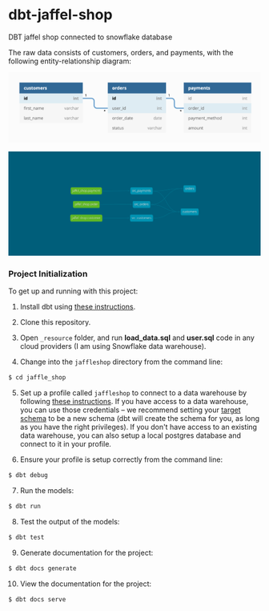 # dbt-jaffel-shop
DBT jaffel shop connected to snowflake database

The raw data consists of customers, orders, and payments, with the following entity-relationship diagram:

![Jaffle Shop ERD](assets/jaffle_shop_erd.png)

![image](assets/dbt-dag-lineage.png)

### Project Initialization
To get up and running with this project:
1. Install dbt using [these instructions](https://docs.getdbt.com/docs/installation).

2. Clone this repository.
3. Open `_resource` folder, and run **load_data.sql** and **user.sql** code in any cloud providers (I am using Snowflake data warehouse).

4. Change into the `jaffleshop` directory from the command line:
```bash
$ cd jaffle_shop
```

5. Set up a profile called `jaffleshop` to connect to a data warehouse by following [these instructions](https://docs.getdbt.com/docs/configure-your-profile). If you have access to a data warehouse, you can use those credentials – we recommend setting your [target schema](https://docs.getdbt.com/docs/configure-your-profile#section-populating-your-profile) to be a new schema (dbt will create the schema for you, as long as you have the right privileges). If you don't have access to an existing data warehouse, you can also setup a local postgres database and connect to it in your profile.

6. Ensure your profile is setup correctly from the command line:
```bash
$ dbt debug
```

7. Run the models:
```bash
$ dbt run
```

8. Test the output of the models:
```bash
$ dbt test
```

9. Generate documentation for the project:
```bash
$ dbt docs generate
```

10. View the documentation for the project:
```bash
$ dbt docs serve
```